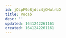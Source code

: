 ```yaml
---
id: jQLpF9oBjdcc4jOHulrLO
title: Vocab
desc: ''
updated: 1641242261161
created: 1641242261161
---
```


